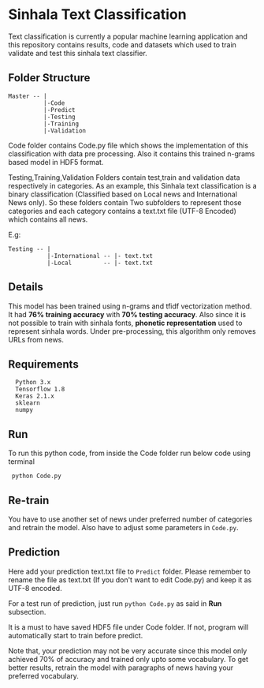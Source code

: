 # Sinhala Text Classification

Text classification is currently a popular machine learning application and this repository contains results, code and datasets which used to train validate and test this sinhala text classifier.


 ## Folder Structure
 
    Master -- |
              |-Code 
              |-Predict
              |-Testing
              |-Training
              |-Validation
           
Code folder contains Code.py file which shows the implementation of this classification with data pre processing. Also it contains this trained n-grams based model in HDF5 format. 

Testing,Training,Validation Folders contain test,train and validation data respectively in categories. As an example, this Sinhala text classification is a binary classification (Classified based on Local news and International News only). So these folders contain Two subfolders to represent those categories and each category contains a text.txt file (UTF-8 Encoded) which contains all news.

E.g:

    Testing -- |
               |-International -- |- text.txt
               |-Local         -- |- text.txt
               
  ## Details 

This model has been trained using n-grams and tfidf vectorization method. It had **76% training accuracy** with **70% testing accuracy**. Also since it is not possible to train with sinhala fonts, **phonetic representation** used to represent sinhala words.
Under pre-processing, this algorithm only removes URLs from news.

  ## Requirements
  
      Python 3.x
      Tensorflow 1.8
      Keras 2.1.x
      sklearn
      numpy
  
  ## Run 
  
  To run this python code, from inside the Code folder run below code using terminal
 
     python Code.py
     
  ## Re-train     
 
 You have to use another set of news under preferred number of categories and retrain the model. Also have to adjust some parameters in `Code.py`.

  ## Prediction

Here add your prediction text.txt file to `Predict` folder. Please remember to rename the file as text.txt (If you don't want to edit Code.py) and keep it as UTF-8 encoded.

For a test run of prediction, just run  `python Code.py` as said in **Run** subsection.

It is a must to have saved HDF5 file under Code folder. If not, program will automatically start to train before predict.

Note that, your prediction may not be very accurate since this model only achieved 70% of accuracy and trained only upto some vocabulary. To get better results, retrain the model with paragraphs of news having your preferred vocabulary.
